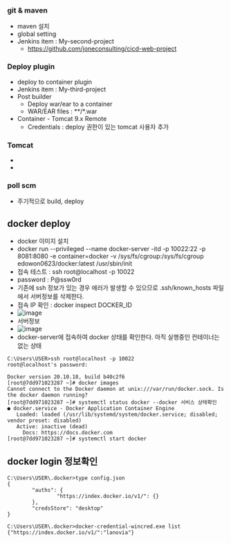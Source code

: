### git & maven
* maven 설치
* global setting
* Jenkins item : My-second-project
  * https://github.com/joneconsulting/cicd-web-project
  

### Deploy plugin
* deploy to container plugin
* Jenkins item : My-third-project
* Post builder
  * Deploy war/ear to a container
  * WAR/EAR files : **/*.war
* Container - Tomcat 9.x Remote
  * Credentials : deploy 권한이 있는 tomcat 사용자 추가


### Tomcat
* 
* 

### poll scm
* 주기적으로 build, deploy


## docker deploy
* docker 이미지 설치
* docker run --privileged --name docker-server -itd -p 10022:22 -p 8081:8080 -e container=docker -v /sys/fs/cgroup:/sys/fs/cgroup edowon0623/docker:latest /usr/sbin/init
* 접속 테스트 : ssh root@localhost -p 10022
* password : P@ssw0rd
* 기존에 ssh 정보가 있는 경우 에러가 발생할 수 있으므로 .ssh/known_hosts 파일에서 서버정보를 삭제한다.
* 접속 IP 확인 : docker inspect DOCKER_ID
* ![image](https://user-images.githubusercontent.com/4444533/192170117-cd694683-38d4-4eac-95c2-ffd56cb1b18c.png)
* 서버정보
* ![image](https://user-images.githubusercontent.com/4444533/192170131-a0fdc48b-27f4-42ce-a414-a4501650feb4.png)
* docker-server에 접속하여 docker 상태를 확인한다. 아직 실행중인 컨테이너는 없는 상태
```
C:\Users\USER>ssh root@localhost -p 10022
root@localhost's password:

Docker version 20.10.18, build b40c2f6
[root@7dd971023287 ~]# docker images
Cannot connect to the Docker daemon at unix:///var/run/docker.sock. Is the docker daemon running?
[root@7dd971023287 ~]# systemctl status docker --docker 서비스 상태확인
● docker.service - Docker Application Container Engine
   Loaded: loaded (/usr/lib/systemd/system/docker.service; disabled; vendor preset: disabled)
   Active: inactive (dead)
     Docs: https://docs.docker.com
[root@7dd971023287 ~]# systemctl start docker

```


## docker login 정보확인
```
C:\Users\USER\.docker>type config.json
{
        "auths": {
                "https://index.docker.io/v1/": {}
        },
        "credsStore": "desktop"
}

C:\Users\USER\.docker>docker-credential-wincred.exe list
{"https://index.docker.io/v1/":"lanovia"}
```




